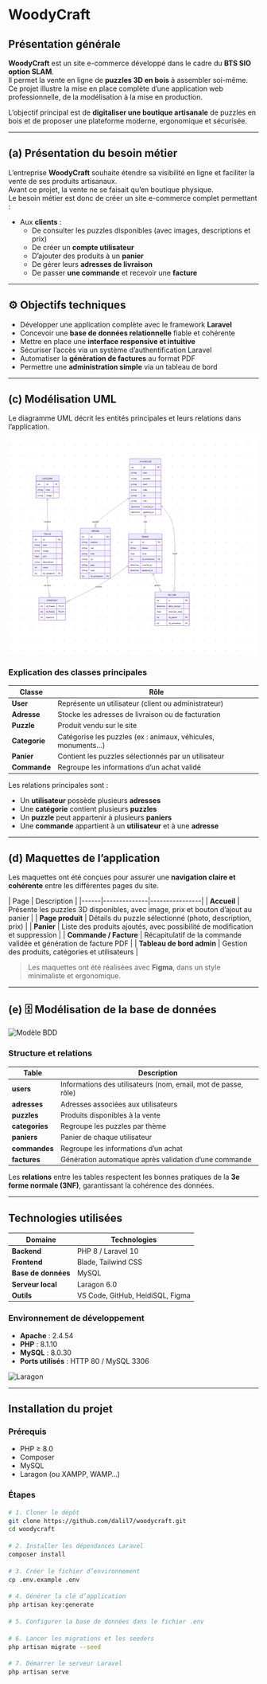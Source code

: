 # WoodyCraft

## Présentation générale

**WoodyCraft** est un site e-commerce développé dans le cadre du **BTS SIO option SLAM**.  
Il permet la vente en ligne de **puzzles 3D en bois** à assembler soi-même.  
Ce projet illustre la mise en place complète d’une application web professionnelle, de la modélisation à la mise en production.

L’objectif principal est de **digitaliser une boutique artisanale** de puzzles en bois et de proposer une plateforme moderne, ergonomique et sécurisée.

---

## (a)  Présentation du besoin métier

L’entreprise **WoodyCraft** souhaite étendre sa visibilité en ligne et faciliter la vente de ses produits artisanaux.  
Avant ce projet, la vente ne se faisait qu’en boutique physique.  
Le besoin métier est donc de créer un site e-commerce complet permettant :

- Aux **clients** :
  - De consulter les puzzles disponibles (avec images, descriptions et prix)
  - De créer un **compte utilisateur**
  - D’ajouter des produits à un **panier**
  - De gérer leurs **adresses de livraison**
  - De passer **une commande** et recevoir une **facture**


---

## ⚙️ Objectifs techniques

- Développer une application complète avec le framework **Laravel**
- Concevoir une **base de données relationnelle** fiable et cohérente
- Mettre en place une **interface responsive et intuitive**
- Sécuriser l’accès via un système d’authentification Laravel
- Automatiser la **génération de factures** au format PDF
- Permettre une **administration simple** via un tableau de bord

---

## (c) Modélisation UML

Le diagramme UML décrit les entités principales et leurs relations dans l’application.

![Diagramme UML](./image.png)

### Explication des classes principales

| Classe | Rôle |
|--------|------|
| **User** | Représente un utilisateur (client ou administrateur) |
| **Adresse** | Stocke les adresses de livraison ou de facturation |
| **Puzzle** | Produit vendu sur le site |
| **Categorie** | Catégorise les puzzles (ex : animaux, véhicules, monuments…) |
| **Panier** | Contient les puzzles sélectionnés par un utilisateur |
| **Commande** | Regroupe les informations d’un achat validé |

Les relations principales sont :
- Un **utilisateur** possède plusieurs **adresses**  
- Une **catégorie** contient plusieurs **puzzles**  
- Un **puzzle** peut appartenir à plusieurs **paniers**  
- Une **commande** appartient à un **utilisateur** et à une **adresse**

---

## (d)  Maquettes de l’application

Les maquettes ont été conçues pour assurer une **navigation claire et cohérente** entre les différentes pages du site.

| Page | Description | 
|------|--------------|----------------|
| **Accueil** | Présente les puzzles 3D disponibles, avec image, prix et bouton d’ajout au panier |
| **Page produit** | Détails du puzzle sélectionné (photo, description, prix) |
| **Panier** | Liste des produits ajoutés, avec possibilité de modification et suppression | 
| **Commande / Facture** | Récapitulatif de la commande validée et génération de facture PDF |
| **Tableau de bord admin** | Gestion des produits, catégories et utilisateurs |
> Les maquettes ont été réalisées avec **Figma**, dans un style minimaliste et ergonomique.

---

## (e) 🗄️ Modélisation de la base de données

![Modèle BDD](./assets/bdd_woodycraft.png)

### Structure et relations

| Table | Description |
|--------|-------------|
| **users** | Informations des utilisateurs (nom, email, mot de passe, rôle) |
| **adresses** | Adresses associées aux utilisateurs |
| **puzzles** | Produits disponibles à la vente |
| **categories** | Regroupe les puzzles par thème |
| **paniers** | Panier de chaque utilisateur |
| **commandes** | Regroupe les informations d’un achat |
| **factures** | Génération automatique après validation d’une commande |

Les **relations** entre les tables respectent les bonnes pratiques de la **3e forme normale (3NF)**, garantissant la cohérence des données.

---

## Technologies utilisées

| Domaine | Technologies |
|----------|--------------|
| **Backend** | PHP 8 / Laravel 10 |
| **Frontend** | Blade, Tailwind CSS |
| **Base de données** | MySQL |
| **Serveur local** | Laragon 6.0 |
| **Outils** | VS Code, GitHub, HeidiSQL, Figma |

### Environnement de développement
- **Apache** : 2.4.54  
- **PHP** : 8.1.10  
- **MySQL** : 8.0.30  
- **Ports utilisés** : HTTP 80 / MySQL 3306  

![Laragon](./assets/laragon.png)

---

## Installation du projet

### Prérequis
- PHP ≥ 8.0  
- Composer  
- MySQL  
- Laragon (ou XAMPP, WAMP…)

### Étapes
```bash
# 1. Cloner le dépôt
git clone https://github.com/dalil7/woodycraft.git
cd woodycraft

# 2. Installer les dépendances Laravel
composer install

# 3. Créer le fichier d’environnement
cp .env.example .env

# 4. Générer la clé d’application
php artisan key:generate

# 5. Configurer la base de données dans le fichier .env

# 6. Lancer les migrations et les seeders
php artisan migrate --seed

# 7. Démarrer le serveur Laravel
php artisan serve

